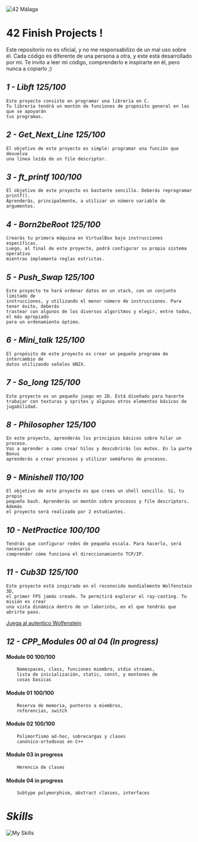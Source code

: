 ![42 Málaga](https://www.42network.org/wp-content/uploads/2021/04/42-Malaga-420x140.png)
# 42 Finish Projects !

Este repositorio no es oficial, y no me responsabilizo de un mal uso sobre él.
Cada código es diferente de una persona a otra, y este está desarrollado por mí.
Te invito a leer mi código, comprenderlo e inspirarte en él, pero nunca a copiarlo ;)

## _1   -   Libft 125/100_

    Este proyecto consiste en programar una librería en C.
    Tu librería tendrá un montón de funciones de propósito general en las que se apoyarán
    tus programas.

## _2   -   Get_Next_Line 125/100_

    El objetivo de este proyecto es simple: programar una función que devuelva
    una línea leída de un file descriptor.
    
## _3   -   ft_printf 100/100_
    
    El objetivo de este proyecto es bastante sencillo. Deberás reprogramar printf().
    Aprenderás, principalmente, a utilizar un número variable de argumentos.
    
## _4   -   Born2beRoot 125/100_

    Crearás tu primera máquina en VirtualBox bajo instrucciones específicas. 
    Luego, al final de este proyecto, podrá configurar su propio sistema operativo 
    mientras implementa reglas estrictas.
    
## _5   -   Push_Swap 125/100_

    Este proyecto te hará ordenar datos en un stack, con un conjunto limitado de
    instrucciones, y utilizando el menor número de instrucciones. Para tener éxito, deberás
    trastear con algunos de los diversos algoritmos y elegir, entre todos, el más apropiado
    para un ordenamiento óptimo.
    
## _6   -   Mini_talk   125/100_

    El propósito de este proyecto es crear un pequeño programa de intercambio de
    datos utilizando señales UNIX.
    
## _7   -   So_long     125/100_
    
    Este proyecto es un pequeño juego en 2D. Está diseñado para hacerte
    trabajar con texturas y sprites y algunos otros elementos básicos de jugabilidad.
    
## _8   -   Philosopher 125/100_    
    
    En este proyecto, aprenderás los principios básicos sobre hilar un proceso.
    Vas a aprender a como crear hilos y descubrirás los mutex. En la parte Bonus
    aprenderás a crear procesos y utilizar semáforos de procesos.
    
## _9   -   Minishell   110/100_

    El objetivo de este proyecto es que crees un shell sencillo. Sí, tu propio
    pequeño bash. Aprenderás un montón sobre procesos y file descriptors. Además
    el proyecto será realizado por 2 estudiantes.
    
## _10  -   NetPractice 100/100_ 

    Tendrás que configurar redes de pequeña escala. Para hacerlo, será necesario 
    comprender cómo funciona el direccionamiento TCP/IP.

## _11  -   Cub3D       125/100_  

    Este proyecto está inspirado en el reconocido mundialmente Wolfenstein 3D,
    el primer FPS jamás creado. Te permitirá explorar el ray-casting. Tu misión es crear
    una vista dinámica dentro de un laberinto, en el que tendrás que abrirte paso.
[Juega al autentico Wolfenstein](http://users.atw.hu/wolf3d/)
           
##  _12 -   CPP_Modules 00 al 04 (In progress)_

#### Module 00  100/100
    
        Namespaces, class, funciones miembro, stdio streams,
        lista de inicialización, static, const, y montones de
        cosas basicas

#### Module 01  100/100

        Reserva de memoria, punteros a miembros,
        referencias, switch

#### Module 02  100/100

        Polimorfismo ad-hoc, sobrecargas y clases
        canónico-ortodoxas en C++

#### Module 03  in progress

        Herencia de clases

#### Module 04  in progress

        Subtype polymorphism, abstract classes, interfaces
        
        
# _Skills_

![My Skills](https://skillicons.dev/icons?i=c,cpp,bash,git,github,vscode,linux,php,raspberrypi,arduino)

